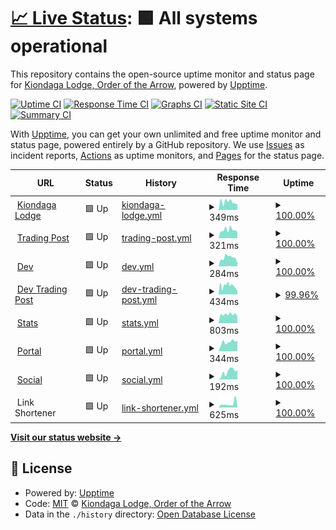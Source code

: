 # [📈 Live Status](https://status.kiondaga.org): <!--live status--> **🟩 All systems operational**

This repository contains the open-source uptime monitor and status page for [Kiondaga Lodge, Order of the Arrow](https://kiondaga.org), powered by [Upptime](https://github.com/upptime/upptime).

[![Uptime CI](https://github.com/kiondaga/status/workflows/Uptime%20CI/badge.svg)](https://github.com/kiondaga/status/actions?query=workflow%3A%22Uptime+CI%22)
[![Response Time CI](https://github.com/kiondaga/status/workflows/Response%20Time%20CI/badge.svg)](https://github.com/kiondaga/status/actions?query=workflow%3A%22Response+Time+CI%22)
[![Graphs CI](https://github.com/kiondaga/status/workflows/Graphs%20CI/badge.svg)](https://github.com/kiondaga/status/actions?query=workflow%3A%22Graphs+CI%22)
[![Static Site CI](https://github.com/kiondaga/status/workflows/Static%20Site%20CI/badge.svg)](https://github.com/kiondaga/status/actions?query=workflow%3A%22Static+Site+CI%22)
[![Summary CI](https://github.com/kiondaga/status/workflows/Summary%20CI/badge.svg)](https://github.com/kiondaga/status/actions?query=workflow%3A%22Summary+CI%22)

With [Upptime](https://upptime.js.org), you can get your own unlimited and free uptime monitor and status page, powered entirely by a GitHub repository. We use [Issues](https://github.com/kiondaga/status/issues) as incident reports, [Actions](https://github.com/kiondaga/status/actions) as uptime monitors, and [Pages](https://status.kiondaga.org) for the status page.

<!--start: status pages-->
<!-- This summary is generated by Upptime (https://github.com/upptime/upptime) -->
<!-- Do not edit this manually, your changes will be overwritten -->
<!-- prettier-ignore -->
| URL | Status | History | Response Time | Uptime |
| --- | ------ | ------- | ------------- | ------ |
| <img alt="" src="https://icons.duckduckgo.com/ip3/kiondaga.org.ico" height="13"> [Kiondaga Lodge](https://kiondaga.org) | 🟩 Up | [kiondaga-lodge.yml](https://github.com/kiondaga/status/commits/HEAD/history/kiondaga-lodge.yml) | <details><summary><img alt="Response time graph" src="./graphs/kiondaga-lodge/response-time-week.png" height="20"> 349ms</summary><br><a href="https://status.kiondaga.org/history/kiondaga-lodge"><img alt="Response time 599" src="https://img.shields.io/endpoint?url=https%3A%2F%2Fraw.githubusercontent.com%2Fkiondaga%2Fstatus%2FHEAD%2Fapi%2Fkiondaga-lodge%2Fresponse-time.json"></a><br><a href="https://status.kiondaga.org/history/kiondaga-lodge"><img alt="24-hour response time 433" src="https://img.shields.io/endpoint?url=https%3A%2F%2Fraw.githubusercontent.com%2Fkiondaga%2Fstatus%2FHEAD%2Fapi%2Fkiondaga-lodge%2Fresponse-time-day.json"></a><br><a href="https://status.kiondaga.org/history/kiondaga-lodge"><img alt="7-day response time 349" src="https://img.shields.io/endpoint?url=https%3A%2F%2Fraw.githubusercontent.com%2Fkiondaga%2Fstatus%2FHEAD%2Fapi%2Fkiondaga-lodge%2Fresponse-time-week.json"></a><br><a href="https://status.kiondaga.org/history/kiondaga-lodge"><img alt="30-day response time 394" src="https://img.shields.io/endpoint?url=https%3A%2F%2Fraw.githubusercontent.com%2Fkiondaga%2Fstatus%2FHEAD%2Fapi%2Fkiondaga-lodge%2Fresponse-time-month.json"></a><br><a href="https://status.kiondaga.org/history/kiondaga-lodge"><img alt="1-year response time 599" src="https://img.shields.io/endpoint?url=https%3A%2F%2Fraw.githubusercontent.com%2Fkiondaga%2Fstatus%2FHEAD%2Fapi%2Fkiondaga-lodge%2Fresponse-time-year.json"></a></details> | <details><summary><a href="https://status.kiondaga.org/history/kiondaga-lodge">100.00%</a></summary><a href="https://status.kiondaga.org/history/kiondaga-lodge"><img alt="All-time uptime 99.94%" src="https://img.shields.io/endpoint?url=https%3A%2F%2Fraw.githubusercontent.com%2Fkiondaga%2Fstatus%2FHEAD%2Fapi%2Fkiondaga-lodge%2Fuptime.json"></a><br><a href="https://status.kiondaga.org/history/kiondaga-lodge"><img alt="24-hour uptime 100.00%" src="https://img.shields.io/endpoint?url=https%3A%2F%2Fraw.githubusercontent.com%2Fkiondaga%2Fstatus%2FHEAD%2Fapi%2Fkiondaga-lodge%2Fuptime-day.json"></a><br><a href="https://status.kiondaga.org/history/kiondaga-lodge"><img alt="7-day uptime 100.00%" src="https://img.shields.io/endpoint?url=https%3A%2F%2Fraw.githubusercontent.com%2Fkiondaga%2Fstatus%2FHEAD%2Fapi%2Fkiondaga-lodge%2Fuptime-week.json"></a><br><a href="https://status.kiondaga.org/history/kiondaga-lodge"><img alt="30-day uptime 100.00%" src="https://img.shields.io/endpoint?url=https%3A%2F%2Fraw.githubusercontent.com%2Fkiondaga%2Fstatus%2FHEAD%2Fapi%2Fkiondaga-lodge%2Fuptime-month.json"></a><br><a href="https://status.kiondaga.org/history/kiondaga-lodge"><img alt="1-year uptime 99.94%" src="https://img.shields.io/endpoint?url=https%3A%2F%2Fraw.githubusercontent.com%2Fkiondaga%2Fstatus%2FHEAD%2Fapi%2Fkiondaga-lodge%2Fuptime-year.json"></a></details>
| <img alt="" src="https://icons.duckduckgo.com/ip3/tradingpost.kiondaga.org.ico" height="13"> [Trading Post](https://tradingpost.kiondaga.org) | 🟩 Up | [trading-post.yml](https://github.com/kiondaga/status/commits/HEAD/history/trading-post.yml) | <details><summary><img alt="Response time graph" src="./graphs/trading-post/response-time-week.png" height="20"> 321ms</summary><br><a href="https://status.kiondaga.org/history/trading-post"><img alt="Response time 604" src="https://img.shields.io/endpoint?url=https%3A%2F%2Fraw.githubusercontent.com%2Fkiondaga%2Fstatus%2FHEAD%2Fapi%2Ftrading-post%2Fresponse-time.json"></a><br><a href="https://status.kiondaga.org/history/trading-post"><img alt="24-hour response time 461" src="https://img.shields.io/endpoint?url=https%3A%2F%2Fraw.githubusercontent.com%2Fkiondaga%2Fstatus%2FHEAD%2Fapi%2Ftrading-post%2Fresponse-time-day.json"></a><br><a href="https://status.kiondaga.org/history/trading-post"><img alt="7-day response time 321" src="https://img.shields.io/endpoint?url=https%3A%2F%2Fraw.githubusercontent.com%2Fkiondaga%2Fstatus%2FHEAD%2Fapi%2Ftrading-post%2Fresponse-time-week.json"></a><br><a href="https://status.kiondaga.org/history/trading-post"><img alt="30-day response time 389" src="https://img.shields.io/endpoint?url=https%3A%2F%2Fraw.githubusercontent.com%2Fkiondaga%2Fstatus%2FHEAD%2Fapi%2Ftrading-post%2Fresponse-time-month.json"></a><br><a href="https://status.kiondaga.org/history/trading-post"><img alt="1-year response time 604" src="https://img.shields.io/endpoint?url=https%3A%2F%2Fraw.githubusercontent.com%2Fkiondaga%2Fstatus%2FHEAD%2Fapi%2Ftrading-post%2Fresponse-time-year.json"></a></details> | <details><summary><a href="https://status.kiondaga.org/history/trading-post">100.00%</a></summary><a href="https://status.kiondaga.org/history/trading-post"><img alt="All-time uptime 99.89%" src="https://img.shields.io/endpoint?url=https%3A%2F%2Fraw.githubusercontent.com%2Fkiondaga%2Fstatus%2FHEAD%2Fapi%2Ftrading-post%2Fuptime.json"></a><br><a href="https://status.kiondaga.org/history/trading-post"><img alt="24-hour uptime 100.00%" src="https://img.shields.io/endpoint?url=https%3A%2F%2Fraw.githubusercontent.com%2Fkiondaga%2Fstatus%2FHEAD%2Fapi%2Ftrading-post%2Fuptime-day.json"></a><br><a href="https://status.kiondaga.org/history/trading-post"><img alt="7-day uptime 100.00%" src="https://img.shields.io/endpoint?url=https%3A%2F%2Fraw.githubusercontent.com%2Fkiondaga%2Fstatus%2FHEAD%2Fapi%2Ftrading-post%2Fuptime-week.json"></a><br><a href="https://status.kiondaga.org/history/trading-post"><img alt="30-day uptime 100.00%" src="https://img.shields.io/endpoint?url=https%3A%2F%2Fraw.githubusercontent.com%2Fkiondaga%2Fstatus%2FHEAD%2Fapi%2Ftrading-post%2Fuptime-month.json"></a><br><a href="https://status.kiondaga.org/history/trading-post"><img alt="1-year uptime 99.89%" src="https://img.shields.io/endpoint?url=https%3A%2F%2Fraw.githubusercontent.com%2Fkiondaga%2Fstatus%2FHEAD%2Fapi%2Ftrading-post%2Fuptime-year.json"></a></details>
| <img alt="" src="https://icons.duckduckgo.com/ip3/dev.kiondaga.org.ico" height="13"> [Dev](https://dev.kiondaga.org) | 🟩 Up | [dev.yml](https://github.com/kiondaga/status/commits/HEAD/history/dev.yml) | <details><summary><img alt="Response time graph" src="./graphs/dev/response-time-week.png" height="20"> 284ms</summary><br><a href="https://status.kiondaga.org/history/dev"><img alt="Response time 949" src="https://img.shields.io/endpoint?url=https%3A%2F%2Fraw.githubusercontent.com%2Fkiondaga%2Fstatus%2FHEAD%2Fapi%2Fdev%2Fresponse-time.json"></a><br><a href="https://status.kiondaga.org/history/dev"><img alt="24-hour response time 471" src="https://img.shields.io/endpoint?url=https%3A%2F%2Fraw.githubusercontent.com%2Fkiondaga%2Fstatus%2FHEAD%2Fapi%2Fdev%2Fresponse-time-day.json"></a><br><a href="https://status.kiondaga.org/history/dev"><img alt="7-day response time 284" src="https://img.shields.io/endpoint?url=https%3A%2F%2Fraw.githubusercontent.com%2Fkiondaga%2Fstatus%2FHEAD%2Fapi%2Fdev%2Fresponse-time-week.json"></a><br><a href="https://status.kiondaga.org/history/dev"><img alt="30-day response time 526" src="https://img.shields.io/endpoint?url=https%3A%2F%2Fraw.githubusercontent.com%2Fkiondaga%2Fstatus%2FHEAD%2Fapi%2Fdev%2Fresponse-time-month.json"></a><br><a href="https://status.kiondaga.org/history/dev"><img alt="1-year response time 949" src="https://img.shields.io/endpoint?url=https%3A%2F%2Fraw.githubusercontent.com%2Fkiondaga%2Fstatus%2FHEAD%2Fapi%2Fdev%2Fresponse-time-year.json"></a></details> | <details><summary><a href="https://status.kiondaga.org/history/dev">100.00%</a></summary><a href="https://status.kiondaga.org/history/dev"><img alt="All-time uptime 99.91%" src="https://img.shields.io/endpoint?url=https%3A%2F%2Fraw.githubusercontent.com%2Fkiondaga%2Fstatus%2FHEAD%2Fapi%2Fdev%2Fuptime.json"></a><br><a href="https://status.kiondaga.org/history/dev"><img alt="24-hour uptime 100.00%" src="https://img.shields.io/endpoint?url=https%3A%2F%2Fraw.githubusercontent.com%2Fkiondaga%2Fstatus%2FHEAD%2Fapi%2Fdev%2Fuptime-day.json"></a><br><a href="https://status.kiondaga.org/history/dev"><img alt="7-day uptime 100.00%" src="https://img.shields.io/endpoint?url=https%3A%2F%2Fraw.githubusercontent.com%2Fkiondaga%2Fstatus%2FHEAD%2Fapi%2Fdev%2Fuptime-week.json"></a><br><a href="https://status.kiondaga.org/history/dev"><img alt="30-day uptime 100.00%" src="https://img.shields.io/endpoint?url=https%3A%2F%2Fraw.githubusercontent.com%2Fkiondaga%2Fstatus%2FHEAD%2Fapi%2Fdev%2Fuptime-month.json"></a><br><a href="https://status.kiondaga.org/history/dev"><img alt="1-year uptime 99.91%" src="https://img.shields.io/endpoint?url=https%3A%2F%2Fraw.githubusercontent.com%2Fkiondaga%2Fstatus%2FHEAD%2Fapi%2Fdev%2Fuptime-year.json"></a></details>
| <img alt="" src="https://icons.duckduckgo.com/ip3/dev.tradingpost.kiondaga.org.ico" height="13"> [Dev Trading Post](https://dev.tradingpost.kiondaga.org) | 🟩 Up | [dev-trading-post.yml](https://github.com/kiondaga/status/commits/HEAD/history/dev-trading-post.yml) | <details><summary><img alt="Response time graph" src="./graphs/dev-trading-post/response-time-week.png" height="20"> 434ms</summary><br><a href="https://status.kiondaga.org/history/dev-trading-post"><img alt="Response time 664" src="https://img.shields.io/endpoint?url=https%3A%2F%2Fraw.githubusercontent.com%2Fkiondaga%2Fstatus%2FHEAD%2Fapi%2Fdev-trading-post%2Fresponse-time.json"></a><br><a href="https://status.kiondaga.org/history/dev-trading-post"><img alt="24-hour response time 557" src="https://img.shields.io/endpoint?url=https%3A%2F%2Fraw.githubusercontent.com%2Fkiondaga%2Fstatus%2FHEAD%2Fapi%2Fdev-trading-post%2Fresponse-time-day.json"></a><br><a href="https://status.kiondaga.org/history/dev-trading-post"><img alt="7-day response time 434" src="https://img.shields.io/endpoint?url=https%3A%2F%2Fraw.githubusercontent.com%2Fkiondaga%2Fstatus%2FHEAD%2Fapi%2Fdev-trading-post%2Fresponse-time-week.json"></a><br><a href="https://status.kiondaga.org/history/dev-trading-post"><img alt="30-day response time 586" src="https://img.shields.io/endpoint?url=https%3A%2F%2Fraw.githubusercontent.com%2Fkiondaga%2Fstatus%2FHEAD%2Fapi%2Fdev-trading-post%2Fresponse-time-month.json"></a><br><a href="https://status.kiondaga.org/history/dev-trading-post"><img alt="1-year response time 664" src="https://img.shields.io/endpoint?url=https%3A%2F%2Fraw.githubusercontent.com%2Fkiondaga%2Fstatus%2FHEAD%2Fapi%2Fdev-trading-post%2Fresponse-time-year.json"></a></details> | <details><summary><a href="https://status.kiondaga.org/history/dev-trading-post">99.96%</a></summary><a href="https://status.kiondaga.org/history/dev-trading-post"><img alt="All-time uptime 99.95%" src="https://img.shields.io/endpoint?url=https%3A%2F%2Fraw.githubusercontent.com%2Fkiondaga%2Fstatus%2FHEAD%2Fapi%2Fdev-trading-post%2Fuptime.json"></a><br><a href="https://status.kiondaga.org/history/dev-trading-post"><img alt="24-hour uptime 100.00%" src="https://img.shields.io/endpoint?url=https%3A%2F%2Fraw.githubusercontent.com%2Fkiondaga%2Fstatus%2FHEAD%2Fapi%2Fdev-trading-post%2Fuptime-day.json"></a><br><a href="https://status.kiondaga.org/history/dev-trading-post"><img alt="7-day uptime 99.96%" src="https://img.shields.io/endpoint?url=https%3A%2F%2Fraw.githubusercontent.com%2Fkiondaga%2Fstatus%2FHEAD%2Fapi%2Fdev-trading-post%2Fuptime-week.json"></a><br><a href="https://status.kiondaga.org/history/dev-trading-post"><img alt="30-day uptime 99.99%" src="https://img.shields.io/endpoint?url=https%3A%2F%2Fraw.githubusercontent.com%2Fkiondaga%2Fstatus%2FHEAD%2Fapi%2Fdev-trading-post%2Fuptime-month.json"></a><br><a href="https://status.kiondaga.org/history/dev-trading-post"><img alt="1-year uptime 99.95%" src="https://img.shields.io/endpoint?url=https%3A%2F%2Fraw.githubusercontent.com%2Fkiondaga%2Fstatus%2FHEAD%2Fapi%2Fdev-trading-post%2Fuptime-year.json"></a></details>
| <img alt="" src="https://icons.duckduckgo.com/ip3/stats.kiondaga.org.ico" height="13"> [Stats](https://stats.kiondaga.org) | 🟩 Up | [stats.yml](https://github.com/kiondaga/status/commits/HEAD/history/stats.yml) | <details><summary><img alt="Response time graph" src="./graphs/stats/response-time-week.png" height="20"> 803ms</summary><br><a href="https://status.kiondaga.org/history/stats"><img alt="Response time 1025" src="https://img.shields.io/endpoint?url=https%3A%2F%2Fraw.githubusercontent.com%2Fkiondaga%2Fstatus%2FHEAD%2Fapi%2Fstats%2Fresponse-time.json"></a><br><a href="https://status.kiondaga.org/history/stats"><img alt="24-hour response time 968" src="https://img.shields.io/endpoint?url=https%3A%2F%2Fraw.githubusercontent.com%2Fkiondaga%2Fstatus%2FHEAD%2Fapi%2Fstats%2Fresponse-time-day.json"></a><br><a href="https://status.kiondaga.org/history/stats"><img alt="7-day response time 803" src="https://img.shields.io/endpoint?url=https%3A%2F%2Fraw.githubusercontent.com%2Fkiondaga%2Fstatus%2FHEAD%2Fapi%2Fstats%2Fresponse-time-week.json"></a><br><a href="https://status.kiondaga.org/history/stats"><img alt="30-day response time 868" src="https://img.shields.io/endpoint?url=https%3A%2F%2Fraw.githubusercontent.com%2Fkiondaga%2Fstatus%2FHEAD%2Fapi%2Fstats%2Fresponse-time-month.json"></a><br><a href="https://status.kiondaga.org/history/stats"><img alt="1-year response time 1025" src="https://img.shields.io/endpoint?url=https%3A%2F%2Fraw.githubusercontent.com%2Fkiondaga%2Fstatus%2FHEAD%2Fapi%2Fstats%2Fresponse-time-year.json"></a></details> | <details><summary><a href="https://status.kiondaga.org/history/stats">100.00%</a></summary><a href="https://status.kiondaga.org/history/stats"><img alt="All-time uptime 99.96%" src="https://img.shields.io/endpoint?url=https%3A%2F%2Fraw.githubusercontent.com%2Fkiondaga%2Fstatus%2FHEAD%2Fapi%2Fstats%2Fuptime.json"></a><br><a href="https://status.kiondaga.org/history/stats"><img alt="24-hour uptime 100.00%" src="https://img.shields.io/endpoint?url=https%3A%2F%2Fraw.githubusercontent.com%2Fkiondaga%2Fstatus%2FHEAD%2Fapi%2Fstats%2Fuptime-day.json"></a><br><a href="https://status.kiondaga.org/history/stats"><img alt="7-day uptime 100.00%" src="https://img.shields.io/endpoint?url=https%3A%2F%2Fraw.githubusercontent.com%2Fkiondaga%2Fstatus%2FHEAD%2Fapi%2Fstats%2Fuptime-week.json"></a><br><a href="https://status.kiondaga.org/history/stats"><img alt="30-day uptime 100.00%" src="https://img.shields.io/endpoint?url=https%3A%2F%2Fraw.githubusercontent.com%2Fkiondaga%2Fstatus%2FHEAD%2Fapi%2Fstats%2Fuptime-month.json"></a><br><a href="https://status.kiondaga.org/history/stats"><img alt="1-year uptime 99.96%" src="https://img.shields.io/endpoint?url=https%3A%2F%2Fraw.githubusercontent.com%2Fkiondaga%2Fstatus%2FHEAD%2Fapi%2Fstats%2Fuptime-year.json"></a></details>
| <img alt="" src="https://icons.duckduckgo.com/ip3/portal.kiondaga.org.ico" height="13"> [Portal](https://portal.kiondaga.org) | 🟩 Up | [portal.yml](https://github.com/kiondaga/status/commits/HEAD/history/portal.yml) | <details><summary><img alt="Response time graph" src="./graphs/portal/response-time-week.png" height="20"> 344ms</summary><br><a href="https://status.kiondaga.org/history/portal"><img alt="Response time 501" src="https://img.shields.io/endpoint?url=https%3A%2F%2Fraw.githubusercontent.com%2Fkiondaga%2Fstatus%2FHEAD%2Fapi%2Fportal%2Fresponse-time.json"></a><br><a href="https://status.kiondaga.org/history/portal"><img alt="24-hour response time 217" src="https://img.shields.io/endpoint?url=https%3A%2F%2Fraw.githubusercontent.com%2Fkiondaga%2Fstatus%2FHEAD%2Fapi%2Fportal%2Fresponse-time-day.json"></a><br><a href="https://status.kiondaga.org/history/portal"><img alt="7-day response time 344" src="https://img.shields.io/endpoint?url=https%3A%2F%2Fraw.githubusercontent.com%2Fkiondaga%2Fstatus%2FHEAD%2Fapi%2Fportal%2Fresponse-time-week.json"></a><br><a href="https://status.kiondaga.org/history/portal"><img alt="30-day response time 341" src="https://img.shields.io/endpoint?url=https%3A%2F%2Fraw.githubusercontent.com%2Fkiondaga%2Fstatus%2FHEAD%2Fapi%2Fportal%2Fresponse-time-month.json"></a><br><a href="https://status.kiondaga.org/history/portal"><img alt="1-year response time 501" src="https://img.shields.io/endpoint?url=https%3A%2F%2Fraw.githubusercontent.com%2Fkiondaga%2Fstatus%2FHEAD%2Fapi%2Fportal%2Fresponse-time-year.json"></a></details> | <details><summary><a href="https://status.kiondaga.org/history/portal">100.00%</a></summary><a href="https://status.kiondaga.org/history/portal"><img alt="All-time uptime 99.98%" src="https://img.shields.io/endpoint?url=https%3A%2F%2Fraw.githubusercontent.com%2Fkiondaga%2Fstatus%2FHEAD%2Fapi%2Fportal%2Fuptime.json"></a><br><a href="https://status.kiondaga.org/history/portal"><img alt="24-hour uptime 100.00%" src="https://img.shields.io/endpoint?url=https%3A%2F%2Fraw.githubusercontent.com%2Fkiondaga%2Fstatus%2FHEAD%2Fapi%2Fportal%2Fuptime-day.json"></a><br><a href="https://status.kiondaga.org/history/portal"><img alt="7-day uptime 100.00%" src="https://img.shields.io/endpoint?url=https%3A%2F%2Fraw.githubusercontent.com%2Fkiondaga%2Fstatus%2FHEAD%2Fapi%2Fportal%2Fuptime-week.json"></a><br><a href="https://status.kiondaga.org/history/portal"><img alt="30-day uptime 100.00%" src="https://img.shields.io/endpoint?url=https%3A%2F%2Fraw.githubusercontent.com%2Fkiondaga%2Fstatus%2FHEAD%2Fapi%2Fportal%2Fuptime-month.json"></a><br><a href="https://status.kiondaga.org/history/portal"><img alt="1-year uptime 99.98%" src="https://img.shields.io/endpoint?url=https%3A%2F%2Fraw.githubusercontent.com%2Fkiondaga%2Fstatus%2FHEAD%2Fapi%2Fportal%2Fuptime-year.json"></a></details>
| <img alt="" src="https://icons.duckduckgo.com/ip3/social.kiondaga.org.ico" height="13"> [Social](https://social.kiondaga.org) | 🟩 Up | [social.yml](https://github.com/kiondaga/status/commits/HEAD/history/social.yml) | <details><summary><img alt="Response time graph" src="./graphs/social/response-time-week.png" height="20"> 192ms</summary><br><a href="https://status.kiondaga.org/history/social"><img alt="Response time 174" src="https://img.shields.io/endpoint?url=https%3A%2F%2Fraw.githubusercontent.com%2Fkiondaga%2Fstatus%2FHEAD%2Fapi%2Fsocial%2Fresponse-time.json"></a><br><a href="https://status.kiondaga.org/history/social"><img alt="24-hour response time 229" src="https://img.shields.io/endpoint?url=https%3A%2F%2Fraw.githubusercontent.com%2Fkiondaga%2Fstatus%2FHEAD%2Fapi%2Fsocial%2Fresponse-time-day.json"></a><br><a href="https://status.kiondaga.org/history/social"><img alt="7-day response time 192" src="https://img.shields.io/endpoint?url=https%3A%2F%2Fraw.githubusercontent.com%2Fkiondaga%2Fstatus%2FHEAD%2Fapi%2Fsocial%2Fresponse-time-week.json"></a><br><a href="https://status.kiondaga.org/history/social"><img alt="30-day response time 159" src="https://img.shields.io/endpoint?url=https%3A%2F%2Fraw.githubusercontent.com%2Fkiondaga%2Fstatus%2FHEAD%2Fapi%2Fsocial%2Fresponse-time-month.json"></a><br><a href="https://status.kiondaga.org/history/social"><img alt="1-year response time 174" src="https://img.shields.io/endpoint?url=https%3A%2F%2Fraw.githubusercontent.com%2Fkiondaga%2Fstatus%2FHEAD%2Fapi%2Fsocial%2Fresponse-time-year.json"></a></details> | <details><summary><a href="https://status.kiondaga.org/history/social">100.00%</a></summary><a href="https://status.kiondaga.org/history/social"><img alt="All-time uptime 99.98%" src="https://img.shields.io/endpoint?url=https%3A%2F%2Fraw.githubusercontent.com%2Fkiondaga%2Fstatus%2FHEAD%2Fapi%2Fsocial%2Fuptime.json"></a><br><a href="https://status.kiondaga.org/history/social"><img alt="24-hour uptime 100.00%" src="https://img.shields.io/endpoint?url=https%3A%2F%2Fraw.githubusercontent.com%2Fkiondaga%2Fstatus%2FHEAD%2Fapi%2Fsocial%2Fuptime-day.json"></a><br><a href="https://status.kiondaga.org/history/social"><img alt="7-day uptime 100.00%" src="https://img.shields.io/endpoint?url=https%3A%2F%2Fraw.githubusercontent.com%2Fkiondaga%2Fstatus%2FHEAD%2Fapi%2Fsocial%2Fuptime-week.json"></a><br><a href="https://status.kiondaga.org/history/social"><img alt="30-day uptime 100.00%" src="https://img.shields.io/endpoint?url=https%3A%2F%2Fraw.githubusercontent.com%2Fkiondaga%2Fstatus%2FHEAD%2Fapi%2Fsocial%2Fuptime-month.json"></a><br><a href="https://status.kiondaga.org/history/social"><img alt="1-year uptime 99.98%" src="https://img.shields.io/endpoint?url=https%3A%2F%2Fraw.githubusercontent.com%2Fkiondaga%2Fstatus%2FHEAD%2Fapi%2Fsocial%2Fuptime-year.json"></a></details>
| <img alt="" src="https://icons.duckduckgo.com/ip3/null.ico" height="13"> Link Shortener | 🟩 Up | [link-shortener.yml](https://github.com/kiondaga/status/commits/HEAD/history/link-shortener.yml) | <details><summary><img alt="Response time graph" src="./graphs/link-shortener/response-time-week.png" height="20"> 625ms</summary><br><a href="https://status.kiondaga.org/history/link-shortener"><img alt="Response time 520" src="https://img.shields.io/endpoint?url=https%3A%2F%2Fraw.githubusercontent.com%2Fkiondaga%2Fstatus%2FHEAD%2Fapi%2Flink-shortener%2Fresponse-time.json"></a><br><a href="https://status.kiondaga.org/history/link-shortener"><img alt="24-hour response time 485" src="https://img.shields.io/endpoint?url=https%3A%2F%2Fraw.githubusercontent.com%2Fkiondaga%2Fstatus%2FHEAD%2Fapi%2Flink-shortener%2Fresponse-time-day.json"></a><br><a href="https://status.kiondaga.org/history/link-shortener"><img alt="7-day response time 625" src="https://img.shields.io/endpoint?url=https%3A%2F%2Fraw.githubusercontent.com%2Fkiondaga%2Fstatus%2FHEAD%2Fapi%2Flink-shortener%2Fresponse-time-week.json"></a><br><a href="https://status.kiondaga.org/history/link-shortener"><img alt="30-day response time 460" src="https://img.shields.io/endpoint?url=https%3A%2F%2Fraw.githubusercontent.com%2Fkiondaga%2Fstatus%2FHEAD%2Fapi%2Flink-shortener%2Fresponse-time-month.json"></a><br><a href="https://status.kiondaga.org/history/link-shortener"><img alt="1-year response time 520" src="https://img.shields.io/endpoint?url=https%3A%2F%2Fraw.githubusercontent.com%2Fkiondaga%2Fstatus%2FHEAD%2Fapi%2Flink-shortener%2Fresponse-time-year.json"></a></details> | <details><summary><a href="https://status.kiondaga.org/history/link-shortener">100.00%</a></summary><a href="https://status.kiondaga.org/history/link-shortener"><img alt="All-time uptime 99.99%" src="https://img.shields.io/endpoint?url=https%3A%2F%2Fraw.githubusercontent.com%2Fkiondaga%2Fstatus%2FHEAD%2Fapi%2Flink-shortener%2Fuptime.json"></a><br><a href="https://status.kiondaga.org/history/link-shortener"><img alt="24-hour uptime 100.00%" src="https://img.shields.io/endpoint?url=https%3A%2F%2Fraw.githubusercontent.com%2Fkiondaga%2Fstatus%2FHEAD%2Fapi%2Flink-shortener%2Fuptime-day.json"></a><br><a href="https://status.kiondaga.org/history/link-shortener"><img alt="7-day uptime 100.00%" src="https://img.shields.io/endpoint?url=https%3A%2F%2Fraw.githubusercontent.com%2Fkiondaga%2Fstatus%2FHEAD%2Fapi%2Flink-shortener%2Fuptime-week.json"></a><br><a href="https://status.kiondaga.org/history/link-shortener"><img alt="30-day uptime 100.00%" src="https://img.shields.io/endpoint?url=https%3A%2F%2Fraw.githubusercontent.com%2Fkiondaga%2Fstatus%2FHEAD%2Fapi%2Flink-shortener%2Fuptime-month.json"></a><br><a href="https://status.kiondaga.org/history/link-shortener"><img alt="1-year uptime 99.99%" src="https://img.shields.io/endpoint?url=https%3A%2F%2Fraw.githubusercontent.com%2Fkiondaga%2Fstatus%2FHEAD%2Fapi%2Flink-shortener%2Fuptime-year.json"></a></details>

<!--end: status pages-->

[**Visit our status website →**](https://status.kiondaga.org)

## 📄 License

- Powered by: [Upptime](https://github.com/upptime/upptime)
- Code: [MIT](./LICENSE) © [Kiondaga Lodge, Order of the Arrow](https://kiondaga.org)
- Data in the `./history` directory: [Open Database License](https://opendatacommons.org/licenses/odbl/1-0/)

